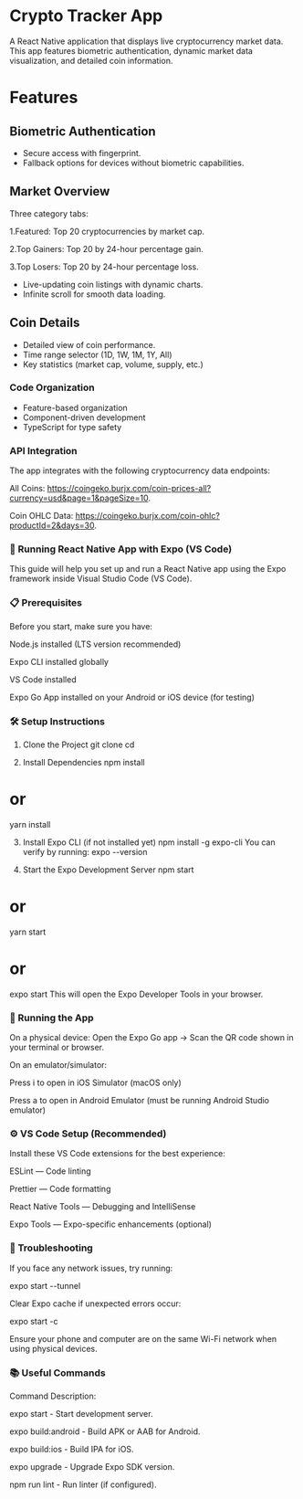 # Crypto Tracker App
A React Native application that displays live cryptocurrency market data. This app features biometric authentication, dynamic market data visualization, and detailed coin information.

# Features
## Biometric Authentication

- Secure access with fingerprint.
- Fallback options for devices without biometric capabilities.

## Market Overview

Three category tabs:

1.Featured: Top 20 cryptocurrencies by market cap.

2.Top Gainers: Top 20 by 24-hour percentage gain.

3.Top Losers: Top 20 by 24-hour percentage loss.

- Live-updating coin listings with dynamic charts.
- Infinite scroll for smooth data loading.

## Coin Details

- Detailed view of coin performance.
- Time range selector (1D, 1W, 1M, 1Y, All)
- Key statistics (market cap, volume, supply, etc.)

### Code Organization

- Feature-based organization
- Component-driven development
- TypeScript for type safety

### API Integration
The app integrates with the following cryptocurrency data endpoints:

All Coins: https://coingeko.burjx.com/coin-prices-all?currency=usd&page=1&pageSize=10.

Coin OHLC Data: https://coingeko.burjx.com/coin-ohlc?productId=2&days=30.

### 🚀 Running React Native App with Expo (VS Code)
This guide will help you set up and run a React Native app using the Expo framework inside Visual Studio Code (VS Code).

### 📋 Prerequisites
Before you start, make sure you have:

Node.js installed (LTS version recommended)

Expo CLI installed globally

VS Code installed

Expo Go App installed on your Android or iOS device (for testing)

### 🛠 Setup Instructions
1. Clone the Project
git clone <your-repo-url>
cd <project-folder>

2. Install Dependencies
npm install
# or
yarn install

3. Install Expo CLI (if not installed yet)
npm install -g expo-cli
You can verify by running:
expo --version

4. Start the Expo Development Server
npm start
# or
yarn start
# or
expo start
This will open the Expo Developer Tools in your browser.

### 📱 Running the App
On a physical device:
Open the Expo Go app → Scan the QR code shown in your terminal or browser.

On an emulator/simulator:

Press i to open in iOS Simulator (macOS only)

Press a to open in Android Emulator (must be running Android Studio emulator)

### ⚙️ VS Code Setup (Recommended)
Install these VS Code extensions for the best experience:

ESLint — Code linting

Prettier — Code formatting

React Native Tools — Debugging and IntelliSense

Expo Tools — Expo-specific enhancements (optional)

### 🐛 Troubleshooting
If you face any network issues, try running:

expo start --tunnel

Clear Expo cache if unexpected errors occur:

expo start -c

Ensure your phone and computer are on the same Wi-Fi network when using physical devices.

### 📚 Useful Commands

Command	Description:

expo start - Start development server.

expo build:android - Build APK or AAB for Android.

expo build:ios - Build IPA for iOS.

expo upgrade - Upgrade Expo SDK version.

npm run lint - Run linter (if configured).

